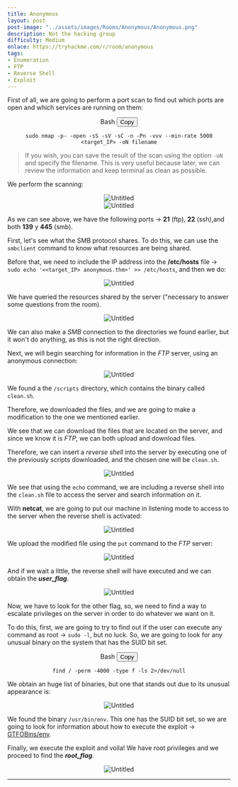 ```yaml
---
title: Anonymous
layout: post
post-image: "../assets/images/Rooms/Anonymous/Anonymous.png"
description: Not the hacking group
difficulty: Medium
enlace: https://tryhackme.com/r/room/anonymous
tags:
- Enumeration
- FTP
- Reverse Shell
- Exploit
---
```


First of all, we are going to perform a port scan to find out which ports are open and which services are running on them:

<div style="text-align:center;">
 <div class="code-container">
    <div class="code-header">
      Bash
      <button class="copy-button" data-code="bash">Copy</button>
    </div>
    <pre><code class="language-bash" >sudo nmap -p- -open -sS -sV -sC -n -Pn -vvv --min-rate 5000 &lt;target_IP&gt; -oN filename</code></pre>
  </div>
</div>

> If you wish, you can save the result of the scan using the option `-oN` and specify the filename. This is very useful because later, we can review the information and keep terminal as clean as possible.

We perform the scanning:
<div style="text-align: center; ">
    <img src="../assets/images/Rooms/Anonymous/1.png" alt="Untitled" onclick="openModal(this.src)" />
</div>


<div style="text-align: center; ">
    <img src="../assets/images/Rooms/Anonymous/Untitled.png" alt="Untitled" onclick="openModal(this.src)" />
</div>

As we can see above, we have the following ports → **21** (ftp), **22** (ssh),and both **139** y **445** (smb).


First, let's see what the SMB protocol shares. To do this, we can use the `smbclient` command to know what resources are being shared.

Before that, we need to include the IP address into the  **/etc/hosts** file → `sudo echo '<<target_IP> anonymous.thm>' >> /etc/hosts`, and then we do:

<div style="text-align: center; ">
    <img src="../assets/images/Rooms/Anonymous/Untitled 1.png" alt="Untitled" onclick="openModal(this.src)" />
</div>

We have queried the resources shared by the server ("necessary to answer some questions from the room).

<div style="text-align: center; ">
    <img src="../assets/images/Rooms/Anonymous/Untitled 2.png" alt="Untitled" onclick="openModal(this.src)" />
</div>

We can also make a *SMB* connection to the directories we found earlier, but it won't do anything, as this is not the right direction.

Next, we will begin searching for information in the *FTP* server, using an anonymous connection:

<div style="text-align: center; ">
    <img src="../assets/images/Rooms/Anonymous/2.png" alt="Untitled" onclick="openModal(this.src)" />
</div>

We found a the `/scripts` directory, which contains the binary called `clean.sh`.

Therefore, we downloaded the files, and we are going to make a modification to the one we mentioned earlier.

We see that we can download the files that are located on the server, and since we know it is *FTP*, we can both upload and download files.

Therefore, we can insert a *reverse shell* into the server by executing one of the previously scripts downloaded, and the chosen one will be `clean.sh`.

<div style="text-align: center; ">
    <img src="../assets/images/Rooms/Anonymous/3.png" alt="Untitled" onclick="openModal(this.src)" />
</div>

We see that using the `echo` command, we are including a reverse shell into the `clean.sh` file to access the server and search information on it.

With **netcat**, we are going to put our machine in listening mode to access to the server when the reverse shell is activated:

<div style="text-align: center; ">
    <img src="../assets/images/Rooms/Anonymous/4.1.png" alt="Untitled" onclick="openModal(this.src)" />
</div>

We upload the modified file using the `put` command to the *FTP* server:

<div style="text-align: center; ">
    <img src="../assets/images/Rooms/Anonymous/Untitled 3.png" alt="Untitled" onclick="openModal(this.src)" />
</div>

And if we wait a little, the reverse shell will have executed and we can obtain the ***user_flag***.

<div style="text-align: center; ">
    <img src="../assets/images/Rooms/Anonymous/4.2.png" alt="Untitled" onclick="openModal(this.src)" />
</div>

Now, we have to look for the other flag, so, we need to find a way to escalate privileges on the server in order to do whatever we want on it.

To do this, first, we are going to try to find out if the user can execute any command as root → `sudo -l`, but no luck. So, we are going to look for any unusual binary on the system that has the SUID bit set.

<div style="text-align:center;">
 <div class="code-container">
    <div class="code-header">
      Bash
      <button class="copy-button" data-code="bash">Copy</button>
    </div>
    <pre><code class="language-bash" >find / -perm -4000 -type f -ls 2>/dev/null</code></pre>
  </div>
</div>

We obtain an huge list of binaries, but one that stands out due to its unusual appearance is:

<div style="text-align: center; ">
    <img src="../assets/images/Rooms/Anonymous/5.png" alt="Untitled" onclick="openModal(this.src)" />
</div>

We found the binary `/usr/bin/env`. This one has the SUID bit set, so we are going to look for information about how to execute the exploit → [GTFOBins/env](https://gtfobins.github.io/gtfobins/env/#suid).

Finally, we execute the exploit and voila! We have root privileges and we proceed to find the ***root_flag***.

<div style="text-align: center; ">
    <img src="../assets/images/Rooms/Anonymous/6.png" alt="Untitled" onclick="openModal(this.src)" />
</div>

---